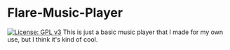 # Flare-Music-Player

[![License: GPL v3](https://img.shields.io/badge/License-GPLv3-blue.svg)](https://www.gnu.org/licenses/gpl-3.0)
This is just a basic music player that I made for my own use, but I think it's kind of cool.
